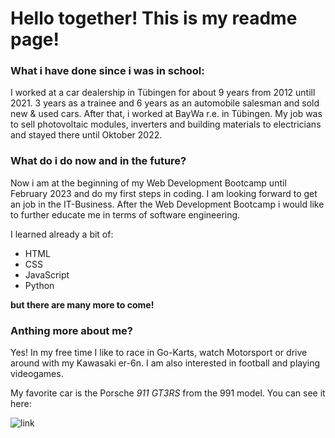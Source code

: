 # Hello together! This is my readme page!

### What i have done since i was in school:
I worked at a car dealership in Tübingen for about 9 years from 2012 untill 2021. 3 years as a trainee and 6 years as an automobile salesman and sold new & used cars.
After that, i worked at BayWa r.e. in Tübingen. My job was to sell photovoltaic modules, inverters and building materials to electricians and stayed there until Oktober 2022.

### What do i do now and in the future?
Now i am at the beginning of my Web Development Bootcamp until February 2023 and do my first steps in coding. I am looking forward to get an job in the IT-Business. After the Web Development Bootcamp i would like to further educate me in terms of software engineering.

I learned already a bit of:
- HTML
- CSS
- JavaScript
- Python

**but there are many more to come!**

### Anthing more about me?
Yes! In my free time I like to race in Go-Karts, watch Motorsport or drive around with my Kawasaki er-6n.
I am also interested in football and playing videogames. 

My favorite car is the Porsche _911 GT3RS_ from the 991 model. You can see it here:

![link](https://dc.kyosho.com/media/catalog/product/cache/565e2e66b92886db835602310db16cb8/1/5/155066222_1.jpg)



